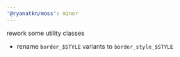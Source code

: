 ```yaml
---
'@ryanatkn/moss': minor
---
```


rework some utility classes

- rename `border_$STYLE` variants to `border_style_$STYLE`
